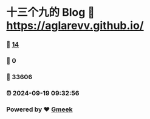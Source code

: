 # 十三个九的 Blog :link: https://aglarevv.github.io/ 
### :page_facing_up: [14](https://aglarevv.github.io//tag.html) 
### :speech_balloon: 0 
### :hibiscus: 33606 
### :alarm_clock: 2024-09-19 09:32:56 
### Powered by :heart: [Gmeek](https://github.com/Meekdai/Gmeek)
